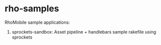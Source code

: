 rho-samples
===========

RhoMobile sample applications:

1. sprockets-sandbox: Asset pipeline + handlebars sample rakefile using sprockets

